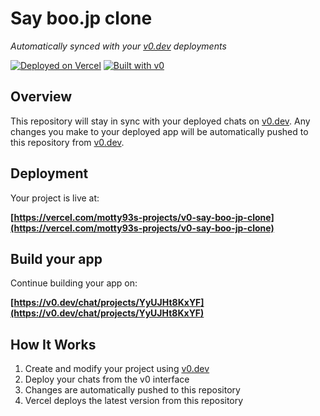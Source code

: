# Say boo.jp clone

*Automatically synced with your [v0.dev](https://v0.dev) deployments*

[![Deployed on Vercel](https://img.shields.io/badge/Deployed%20on-Vercel-black?style=for-the-badge&logo=vercel)](https://vercel.com/motty93s-projects/v0-say-boo-jp-clone)
[![Built with v0](https://img.shields.io/badge/Built%20with-v0.dev-black?style=for-the-badge)](https://v0.dev/chat/projects/YyUJHt8KxYF)

## Overview

This repository will stay in sync with your deployed chats on [v0.dev](https://v0.dev).
Any changes you make to your deployed app will be automatically pushed to this repository from [v0.dev](https://v0.dev).

## Deployment

Your project is live at:

**[https://vercel.com/motty93s-projects/v0-say-boo-jp-clone](https://vercel.com/motty93s-projects/v0-say-boo-jp-clone)**

## Build your app

Continue building your app on:

**[https://v0.dev/chat/projects/YyUJHt8KxYF](https://v0.dev/chat/projects/YyUJHt8KxYF)**

## How It Works

1. Create and modify your project using [v0.dev](https://v0.dev)
2. Deploy your chats from the v0 interface
3. Changes are automatically pushed to this repository
4. Vercel deploys the latest version from this repository